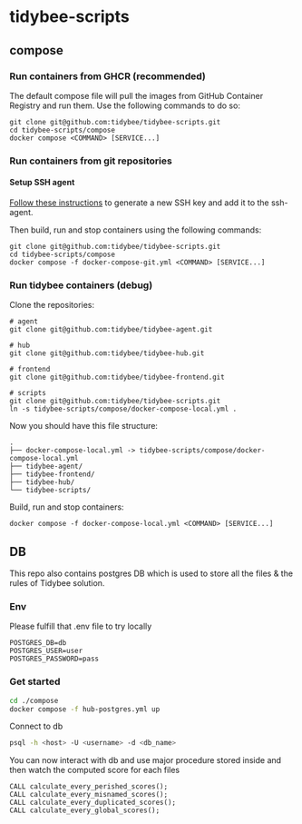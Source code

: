 # tidybee-scripts

## compose

### Run containers from GHCR (recommended)

The default compose file will pull the images from GitHub Container Registry and run them. Use the following commands to do so:

```
git clone git@github.com:tidybee/tidybee-scripts.git
cd tidybee-scripts/compose
docker compose <COMMAND> [SERVICE...]
```

### Run containers from git repositories

#### Setup SSH agent

[Follow these instructions](https://docs.github.com/en/authentication/connecting-to-github-with-ssh) to generate a new SSH key and add it to the ssh-agent.

Then build, run and stop containers using the following commands:

```
git clone git@github.com:tidybee/tidybee-scripts.git
cd tidybee-scripts/compose
docker compose -f docker-compose-git.yml <COMMAND> [SERVICE...]
```

### Run tidybee containers (debug)

Clone the repositories:

```
# agent
git clone git@github.com:tidybee/tidybee-agent.git

# hub
git clone git@github.com:tidybee/tidybee-hub.git

# frontend
git clone git@github.com:tidybee/tidybee-frontend.git

# scripts
git clone git@github.com:tidybee/tidybee-scripts.git
ln -s tidybee-scripts/compose/docker-compose-local.yml .
```

Now you should have this file structure:

```
.
├── docker-compose-local.yml -> tidybee-scripts/compose/docker-compose-local.yml
├── tidybee-agent/
├── tidybee-frontend/
├── tidybee-hub/
└── tidybee-scripts/
```

Build, run and stop containers:

```
docker compose -f docker-compose-local.yml <COMMAND> [SERVICE...]
```

## DB

This repo also contains postgres DB which is used to store all the files & the rules of Tidybee solution.

### Env

Please fulfill that .env file to try locally

```
POSTGRES_DB=db
POSTGRES_USER=user
POSTGRES_PASSWORD=pass
```

### Get started

```bash
cd ./compose
docker compose -f hub-postgres.yml up
```

Connect to db

```bash
psql -h <host> -U <username> -d <db_name>
```

You can now interact with db and use major procedure stored inside and then watch the computed score for each files

```
CALL calculate_every_perished_scores();
CALL calculate_every_misnamed_scores();
CALL calculate_every_duplicated_scores();
CALL calculate_every_global_scores();
```
